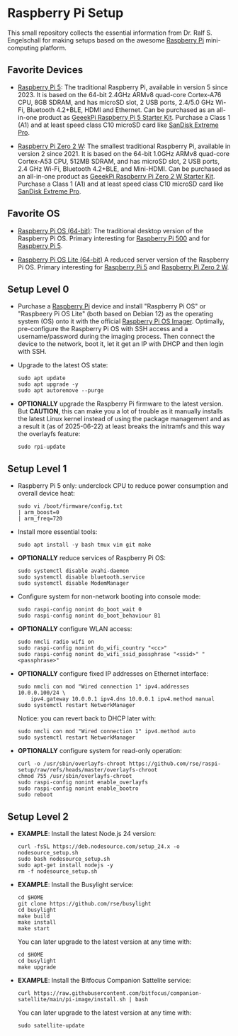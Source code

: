 
Raspberry Pi Setup
==================

This small repository collects the essential information from Dr.
Ralf S. Engelschall for making setups based on the awesome [Raspberry
Pi](https://www.raspberrypi.com/) mini-computing platform.

Favorite Devices
----------------

- [Raspberry Pi 5](https://www.raspberrypi.com/products/raspberry-pi-5/):
  The traditional Raspberry Pi, available in version 5 since 2023.
  It is based on the 64-bit 2.4GHz ARMv8 quad-core Cortex-A76 CPU, 8GB SDRAM,
  and has microSD slot, 2 USB ports, 2.4/5.0 GHz Wi-Fi, Bluetooth 4.2+BLE, HDMI and Ethernet.
  Can be purchased as an all-in-one product as
  [GeeekPi Raspberry Pi 5 Starter Kit](https://www.amazon.de/dp/B0CSBVH8K9).
  Purchase a Class 1 (A1) and at least speed class C10 microSD card like
  [SanDisk Extreme Pro](https://www.amazon.de/dp/B09X7BYSFG).

- [Raspberry Pi Zero 2 W](https://www.raspberrypi.com/products/raspberry-pi-5/):
  The smallest traditional Raspberry Pi, available in version 2 since 2021.
  It is based on the 64-bit 1.0GHz ARMv8 quad-core Cortex-A53 CPU, 512MB
  SDRAM, and has microSD slot, 2 USB ports, 2.4 GHz Wi-Fi, Bluetooth 4.2+BLE, and Mini-HDMI.
  Can be purchased as an all-in-one product as
  [GeeekPi Raspberry Pi Zero 2 W Starter Kit](https://www.amazon.de/dp/B0BHS3NG4B).
  Purchase a Class 1 (A1) and at least speed class C10 microSD card like
  [SanDisk Extreme Pro](https://www.amazon.de/dp/B09X7BYSFG).

Favorite OS
-----------

- [Raspberry Pi OS (64-bit)](https://www.raspberrypi.com/software/operating-systems/):
  The traditional desktop version of the Raspberry Pi OS. Primary interesting
  for [Raspberry Pi 500](https://www.raspberrypi.com/products/raspberry-pi-500/) and
  for [Raspberry Pi 5](https://www.raspberrypi.com/products/raspberry-pi-5/).

- [Raspberry Pi OS Lite (64-bit)](https://www.raspberrypi.com/software/operating-systems/)
  A reduced
  server version of the Raspberry Pi OS. Primary interesting
  for [Raspberry Pi 5](https://www.raspberrypi.com/products/raspberry-pi-5/)
  and [Raspberry Pi Zero 2 W](https://www.raspberrypi.com/products/raspberry-pi-5/).

Setup Level 0
-------------

- Purchase a [Raspberry Pi](https://www.raspberrypi.com/) device
  and install "Raspberry Pi OS" or "Raspbeery Pi OS Lite" (both based on Debian 12)
  as the operating system (OS) onto it with the
  official [Raspberry Pi OS Imager](https://www.raspberrypi.com/software/).
  Optimally, pre-configure the Raspberry Pi OS with SSH access and a
  username/password during the imaging process. Then connect the device
  to the network, boot it, let it get an IP with DHCP and then login
  with SSH.

- Upgrade to the latest OS state:

    ```
    sudo apt update
    sudo apt upgrade -y
    sudo apt autoremove --purge
    ```

- **OPTIONALLY** upgrade the Raspberry Pi firmware to the latest version.
  But **CAUTION**, this can make you a lot of trouble as it manually installs
  the latest Linux kernel instead of using the package management and as a
  result it (as of 2025-06-22) at least breaks the initramfs and this way
  the overlayfs feature:

    ```
    sudo rpi-update
    ```

Setup Level 1
-------------

- Raspberry Pi 5 only: underclock CPU to reduce power consumption and overall device heat:

    ```
    sudo vi /boot/firmware/config.txt
    | arm_boost=0
    | arm_freq=720
    ```

- Install more essential tools:

    ```
    sudo apt install -y bash tmux vim git make
    ```

- **OPTIONALLY** reduce services of Raspberry Pi OS:

    ```
    sudo systemctl disable avahi-daemon
    sudo systemctl disable bluetooth.service
    sudo systemctl disable ModemManager
    ```

- Configure system for non-network booting into console mode:

    ```
    sudo raspi-config nonint do_boot_wait 0
    sudo raspi-config nonint do_boot_behaviour B1
    ```

- **OPTIONALLY** configure WLAN access:

    ```
    sudo nmcli radio wifi on
    sudo raspi-config nonint do_wifi_country "<cc>"
    sudo raspi-config nonint do_wifi_ssid_passphrase "<ssid>" "<passphrase>"
    ```

- **OPTIONALLY** configure fixed IP addresses on Ethernet interface:

    ```
    sudo nmcli con mod "Wired connection 1" ipv4.addresses 10.0.0.100/24 \
        ipv4.gateway 10.0.0.1 ipv4.dns 10.0.0.1 ipv4.method manual
    sudo systemctl restart NetworkManager
    ```

    Notice: you can revert back to DHCP later with:

    ```
    sudo nmcli con mod "Wired connection 1" ipv4.method auto
    sudo systemctl restart NetworkManager
    ```

- **OPTIONALLY** configure system for read-only operation:

    ```
    curl -o /usr/sbin/overlayfs-chroot https://github.com/rse/raspi-setup/raw/refs/heads/master/overlayfs-chroot
    chmod 755 /usr/sbin/overlayfs-chroot
    sudo raspi-config nonint enable_overlayfs
    sudo raspi-config nonint enable_bootro
    sudo reboot
    ```

Setup Level 2
-------------

- **EXAMPLE**: Install the latest Node.js 24 version:

    ```
    curl -fsSL https://deb.nodesource.com/setup_24.x -o nodesource_setup.sh
    sudo bash nodesource_setup.sh
    sudo apt-get install nodejs -y
    rm -f nodesource_setup.sh
    ```

- **EXAMPLE**: Install the Busylight service:

    ```
    cd $HOME
    git clone https://github.com/rse/busylight
    cd busylight
    make build
    make install
    make start
    ```

    You can later upgrade to the latest version at any time with:

    ```
    cd $HOME
    cd busylight
    make upgrade
    ```

- **EXAMPLE**: Install the Bitfocus Companion Sattelite service:

    ```
    curl https://raw.githubusercontent.com/bitfocus/companion-satellite/main/pi-image/install.sh | bash
    ```

    You can later upgrade to the latest version at any time with:

    ```
    sudo satellite-update
    ```

